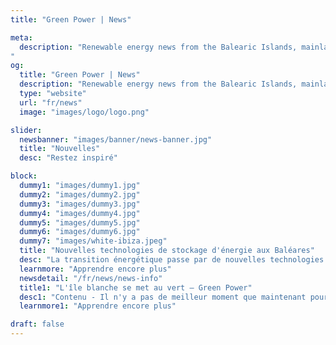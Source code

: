 ```yaml
---
title: "Green Power | News"

meta:
  description: "Renewable energy news from the Balearic Islands, mainland Spain and across the globe. Keep up to date with the latest offers, new technologies and how you can save money on your utility bills.
"
og:
  title: "Green Power | News"
  description: "Renewable energy news from the Balearic Islands, mainland Spain and across the globe. Keep up to date with the latest offers, new technologies and how you can save money on your utility bills." 
  type: "website"
  url: "fr/news"
  image: "images/logo/logo.png"

slider:
  newsbanner: "images/banner/news-banner.jpg"
  title: "Nouvelles"
  desc: "Restez inspiré"

block:
  dummy1: "images/dummy1.jpg"
  dummy2: "images/dummy2.jpg"
  dummy3: "images/dummy3.jpg"
  dummy4: "images/dummy4.jpg"
  dummy5: "images/dummy5.jpg"
  dummy6: "images/dummy6.jpg"
  dummy7: "images/white-ibiza.jpeg"
  title: "Nouvelles technologies de stockage d'énergie aux Baléares"
  desc: "La transition énergétique passe par de nouvelles technologies de stockage, de plus en plus innovantes et durables. Voici ce sur quoi Green Power Project travaille en Espagne."
  learnmore: "Apprendre encore plus"
  newsdetail: "/fr/news/news-info"
  title1: "L'île blanche se met au vert – Green Power"
  desc1: "Contenu - Il n'y a pas de meilleur moment que maintenant pour passer aux énergies renouvelables et ici à Ibiza, l'équipe derrière Green Power veille à ce qu'elle soit plus accessible que jamais."
  learnmore1: "Apprendre encore plus"

draft: false
---
```

